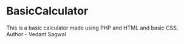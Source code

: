 # BasicCalculator

This is a basic calculator made using PHP and HTML and basic CSS.
<br>
Author - Vedant Sagwal
